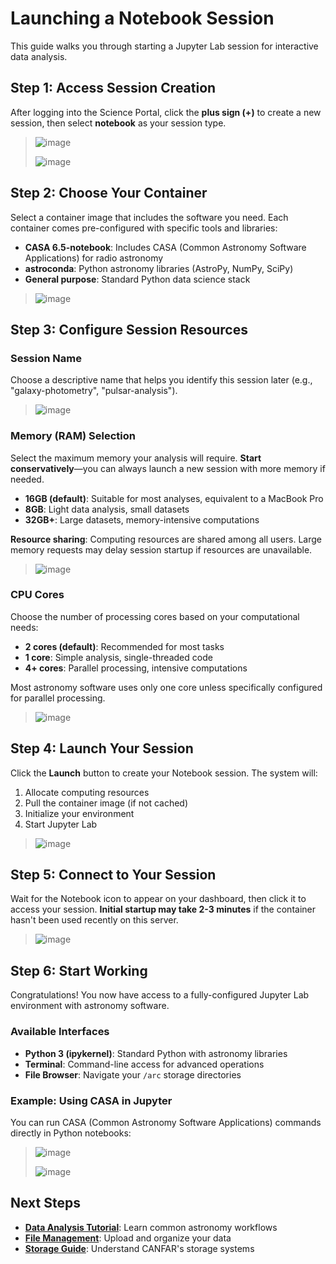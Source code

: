 # Launching a Notebook Session 

This guide walks you through starting a Jupyter Lab session for interactive data analysis.

## Step 1: Access Session Creation

After logging into the Science Portal, click the **plus sign (+)** to create a new session, 
then select **notebook** as your session type.

> ![image](images/notebook/1_select_notebook_session.png)
>
> ![image](images/notebook/2_choose_notebook.png)

## Step 2: Choose Your Container

Select a container image that includes the software you need. Each container comes pre-configured
with specific tools and libraries:

- **CASA 6.5-notebook**: Includes CASA (Common Astronomy Software Applications) for radio astronomy
- **astroconda**: Python astronomy libraries (AstroPy, NumPy, SciPy)
- **General purpose**: Standard Python data science stack

> ![image](images/notebook/3_choose_casa_container.png)

## Step 3: Configure Session Resources

### Session Name
Choose a descriptive name that helps you identify this session later (e.g., "galaxy-photometry", "pulsar-analysis").

> ![image](images/notebook/4_choose_name.png)

### Memory (RAM) Selection
Select the maximum memory your analysis will require. **Start conservatively**—you can always launch
a new session with more memory if needed.

- **16GB (default)**: Suitable for most analyses, equivalent to a MacBook Pro
- **8GB**: Light data analysis, small datasets
- **32GB+**: Large datasets, memory-intensive computations

**Resource sharing**: Computing resources are shared among all users. Large memory requests
may delay session startup if resources are unavailable.

> ![image](images/notebook/5_select_RAM.png)

### CPU Cores
Choose the number of processing cores based on your computational needs:

- **2 cores (default)**: Recommended for most tasks
- **1 core**: Simple analysis, single-threaded code
- **4+ cores**: Parallel processing, intensive computations

Most astronomy software uses only one core unless specifically configured for parallel processing.

> ![image](images/notebook/6_choose_cores.png)

## Step 4: Launch Your Session

Click the **Launch** button to create your Notebook session. The system will:

1. Allocate computing resources
2. Pull the container image (if not cached)
3. Initialize your environment
4. Start Jupyter Lab

> ![image](images/notebook/7_launch_notebook.png)

## Step 5: Connect to Your Session

Wait for the Notebook icon to appear on your dashboard, then click it to access your session.
**Initial startup may take 2-3 minutes** if the container hasn't been used recently on this server.

> ![image](images/notebook/8_notebook_created.png)

## Step 6: Start Working

Congratulations! You now have access to a fully-configured Jupyter Lab environment with astronomy software.

### Available Interfaces
- **Python 3 (ipykernel)**: Standard Python with astronomy libraries
- **Terminal**: Command-line access for advanced operations
- **File Browser**: Navigate your `/arc` storage directories

### Example: Using CASA in Jupyter
You can run CASA (Common Astronomy Software Applications) commands directly in Python notebooks:

> ![image](images/notebook/9_notebook_landing.png)
>
> ![image](images/notebook/10_example_casa_in_ipy_notebook.png)

## Next Steps

- **[Data Analysis Tutorial](../tutorials/data-analysis.md)**: Learn common astronomy workflows
- **[File Management](../user-guide/web-file-manager.md)**: Upload and organize your data
- **[Storage Guide](../storage-systems-guide.md)**: Understand CANFAR's storage systems
